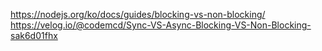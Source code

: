 https://nodejs.org/ko/docs/guides/blocking-vs-non-blocking/
https://velog.io/@codemcd/Sync-VS-Async-Blocking-VS-Non-Blocking-sak6d01fhx